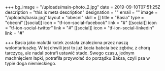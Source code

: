 +++
bg_image = "/uploads/main-photo_2.jpg"
date = 2019-09-10T07:51:25Z
description = "this is meta description"
designation = ""
email = ""
image = "/uploads/basia.jpg"
layout = "obecni"
skill = []
title = "Basia"
type = "obecni"
[[social]]
icon = "tf-ion-social-facebook"
link = "#"
[[social]]
icon = "tf-ion-social-twitter"
link = "#"
[[social]]
icon = "tf-ion-social-linkedin"
link = "#"

+++
Basia jako malutki kotek została znaleziona przez naszą wolontariuszkę. W tej chwili jest to już kocia babcia bez zębów, z chorą tarczycą, ale nadal potrafi ustawić stado. Swego czasu, jednym machnięciem łapki, potrafiła przywołać do porządku Baksa, czyli psa w typie doga niemieckiego.